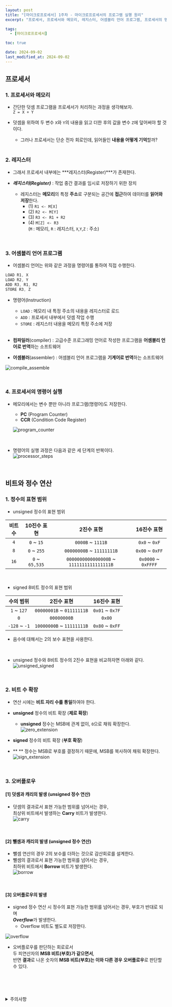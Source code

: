 ```yaml
---
layout: post
title: "[마이크로프로세서] 1주차 - 마이크로프로세서의 프로그램 실행 원리"
excerpt: "프로세서, 프로세서와 메모리, 레지스터, 어셈블리 언어 프로그램, 프로세서의 명령어 실행"

tags:
  - [마이크로프로세서]

toc: true

date: 2024-09-02
last_modified_at: 2024-09-02
---
```

## 프로세서
### 1. 프로세서와 메모리
- 간단한 덧셈 프로그램을 프로세서가 처리하는 과정을 생각해보자.  
`Z = X + Y`

- 덧셈을 위하여 두 변수 `X`와 `Y`의 내용을 읽고 더한 후의 값을 변수 `Z`에 덮어써야 할 것이다.  

  - 그러나 프로세서는 단순 전자 회로인데, 읽어들인 **내용을 어떻게 기억**할까?  

  <br>

### 2. 레지스터
- 그래서 프로세서 내부에는 ***레지스터(Register)***가 존재한다.  

- ***레지스터(Register)*** : 작업 중간 결과를 임시로 저장하기 위한 장치

  - 레지스터는 **메모리**의 특정 **주소**로 구분되는 공간에 **접근**하여 데이터를 **읽어와 저장**한다.  
    - (1) `R1 <- M[X]`
    - (2) `R2 <- M[Y]`
    - (3) `R3 <- R1 + R2`
    - (4) `M[Z] <- R3`  
    (`M` : 메모리, `R` : 레지스터, `X`,`Y`,`Z` : 주소)

<br>

### 3. 어셈블리 언어 프로그램  
- 어셈블리 언어는 위와 같은 과정을 명령어를 통하여 직접 수행한다.  

```s
LOAD R1, X
LOAD R2, Y
ADD R3, R1, R2
STORE R3, Z
```

- 명령어(Instruction)
  - `LOAD` : 메모리 내 특정 주소의 내용을 레지스터로 로드
  - `ADD` : 프로세서 내부에서 덧셈 작업 수행
  - `STORE` : 레지스터 내용을 메모리 특정 주소에 저장  

  <br>

- **컴파일러**(compiler) : 고급수준 프로그래밍 언어로 작성한 프로그램을 **어셈블리 언어로 번역**하는 소프트웨어
- **어셈블러**(assembler) : 어셈블리 언어 프로그램을 **기계어로 번역**하는 소프트웨어  

![compile_assemble][def]  

<br>

### 4. 프로세서의 명령어 실행
- 메모리에서는 변수 뿐만 아니라 프로그램(명령어)도 저장한다.  
  - **PC** (Program Counter)
  - **CCR** (Condition Code Register)  

  ![program_counter][def2]  

  <br>

- 명령어의 실행 과정은 다음과 같은 세 단계의 반복이다.  
![processor_steps][def3]
  
<br>

## 비트와 정수 연산
### 1. 정수의 표현 범위  
- unsigned 정수의 표현 범위

|비트 수|10진수 표현|2진수 표현|16진수 표현|
|:---:|:---:|:---:|:---:|
|`4`|`0` ~ `15`|`0000B` ~ `1111B`|`0x0` ~ `0xF`|
|`8`|`0` ~ `255`|`00000000B` ~ `11111111B`|`0x00` ~ `0xFF`|
|`16`|`0` ~ `65,535`|`0000000000000000B` ~ `1111111111111111B`|`0x0000` ~ `0xFFFF`|

<br>

- signed 8비트 정수의 표현 범위

|수의 범위|2진수 표현|16진수 표현|
|:---:|:---:|:---:|
|`1` ~ `127`|`00000001B` ~ `01111111B`|`0x01` ~ `0x7F`|
|`0`|`00000000B`|`0x00`|
|`-128` ~ `-1`|`10000000B` ~ `11111111B`|`0x80` ~ `0xFF`|


- 음수에 대해서는 2의 보수 표현을 사용한다.  

<br>

- unsigned 정수와 8비트 정수의 2진수 표현을 비교하자면 아래와 같다.  
![unsigned_signed][def4]  

<br>

### 2. 비트 수 확장
- 연산 시에는 **비트 자리 수를 통일**하여야 한다.  

- **unsigned** 정수의 비트 확장 (**제로 확장**)

  - **unsigned** 정수는 MSB에 관계 없이, `0`으로 채워 확장한다.  
  ![zero_extension][def5]  

-  **signed** 정수의 비트 확장 (**부호 확장**)  
  
  - ** ** 정수는 MSB로 부호를 결정하기 때문에, MSB를 복사하여 채워 확장한다.  
  ![sign_extension][def6]  

  <br>

### 3. 오버플로우
#### [1] 덧셈과 캐리의 발생 (unsigned 정수 연산)
- 덧셈의 결과로서 표현 가능한 범위를 넘어서는 경우,  
최상위 비트에서 발생하는 **Carry** 비트가 발생한다.  
![carry][def7]  

<br>

#### [2] 뺄셈과 캐리의 발생 (unsigned 정수 연산)
- 뺄셈 연산의 경우 2의 보수를 더하는 것으로 감산회로를 설계한다.  
- 뺄셈의 결과로서 표현 가능한 범위를 넘어서는 경우,  
최하위 비트에서 **Borrow** 비트가 발생한다.  
![borrow][def8]  

<br>

#### [3] 오버플로우의 발생
- signed 정수 연산 시 정수의 표현 가능한 범위를 넘어서는 경우, 부호가 반대로 되며  
***Overflow***가 발생한다.  
  - Overflow 비트도 별도로 저장한다.  

![overflow][def9]

- 오버플로우를 판단하는 회로로서  
두 피연산자의 **MSB 비트(부호)가 같으면서**,  
반면 **결과**로 나온 숫자의 **MSB 비트(부호)는 이와 다른 경우** **오버플로우**로 판단할 수 있다.  

<br>
<br>
<br>
<br>
<details>
<summary>주의사항</summary>
<div markdown="1">  

이 포스팅은 강원대학교 김용석 교수님의 마이크로프로세서 수업을 들으며 내용을 정리 한 것입니다.  
수업 내용에 대한 저작권은 교수님께 있으니,  
다른 곳으로의 무분별한 내용 복사를 자제해 주세요.  

</div>
</details>

[def]: https://i.imgur.com/lU7Lmo0.png
[def2]: https://i.imgur.com/5QMxTkv.png
[def3]: https://i.imgur.com/feM4FrL.png
[def4]: https://i.imgur.com/Xju2lU6.png
[def5]: https://i.imgur.com/AcSCVMs.png
[def6]: https://i.imgur.com/I9BnUhx.png
[def7]: https://i.imgur.com/s0oYwRD.png
[def8]: https://i.imgur.com/1JNZ5Xz.png
[def9]: https://i.imgur.com/F1FAAB4.png